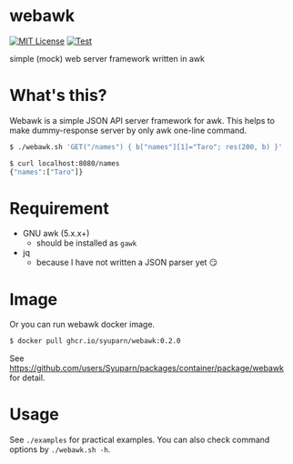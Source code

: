 # webawk
[![MIT License](https://img.shields.io/badge/license-MIT-blue.svg?style=flat)](LICENSE)
[![Test](https://github.com/Syuparn/webawk/actions/workflows/test.yaml/badge.svg)](https://github.com/Syuparn/webawk/actions/workflows/test.yaml)

simple (mock) web server framework written in awk

# What's this?

Webawk is a simple JSON API server framework for awk.
This helps to make dummy-response server by only awk one-line command.

```bash
$ ./webawk.sh 'GET("/names") { b["names"][1]="Taro"; res(200, b) }'
```

```bash
$ curl localhost:8080/names
{"names":["Taro"]}
```

# Requirement

- GNU awk (5.x.x+)
    - should be installed as `gawk`
- jq
    - because I have not written a JSON parser yet :smirk:

# Image

Or you can run webawk docker image.

```bash
$ docker pull ghcr.io/syuparn/webawk:0.2.0
```

See https://github.com/users/Syuparn/packages/container/package/webawk for detail.

# Usage

See `./examples` for practical examples.
You can also check command options by `./webawk.sh -h`.
